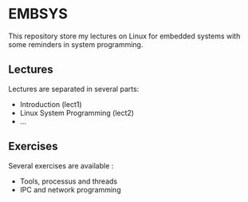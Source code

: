 # EMBSYS

This repository store my lectures on Linux for embedded systems with some
reminders in system programming.

## Lectures

Lectures are separated in several parts:

  * Introduction (lect1)
  * Linux System Programming (lect2)
  * ...

## Exercises

Several exercises are available :

  * Tools, processus and threads
  * IPC and network programming

